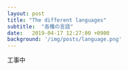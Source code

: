 ```yaml
---
layout: post
title: "The different languages"
subtitle:  "各種の言語"
date:   2019-04-17 12:27:00 +0900
background: '/img/posts/language.png'
---
```


工事中

